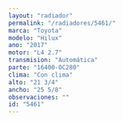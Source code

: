 ```yaml
---
layout: "radiador"
permalink: "/radiadores/5461/"
marca: "Toyota"
modelo: "Hilux"
ano: "2017"
motor: "L4 2.7"
transmision: "Automática"
parte: "16400-OC280"
clima: "Con clima"
alto: "21 3/4"
ancho: "25 5/8"
observaciones: ""
id: "5461"
---
```


